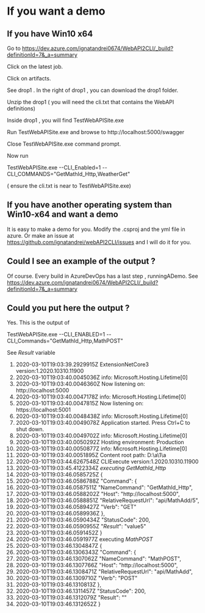 # If you want a demo 

## If you have Win10 x64 

Go to https://dev.azure.com/ignatandrei0674/WebAPI2CLI/_build?definitionId=7&_a=summary

Click on the latest job.

Click on artifacts.

See drop1 . In the right of drop1 , you can download the drop1 folder.

Unzip the drop1 ( you will need the cli.txt that contains the WebAPI definitions)

Inside drop1 , you will find TestWebAPISite.exe

Run TestWebAPISite.exe and browse to http://localhost:5000/swagger

Close TestWebAPISite.exe command prompt.

Now run 

TestWebAPISite.exe --CLI_Enabled=1 --CLI_COMMANDS="GetMathId_Http,WeatherGet"

( ensure the cli.txt is near to TestWebAPISite.exe)

## If you have another operating system than Win10-x64 and want a demo

It is easy to make a demo for you.
Modify the .csproj and the yml file in azure. Or make an issue at https://github.com/ignatandrei/webAPI2CLI/issues and I will do it for you.

## Could I see an example of the output ? 

Of course. Every build in AzureDevOps has a last step , runningADemo.
See https://dev.azure.com/ignatandrei0674/WebAPI2CLI/_build?definitionId=7&_a=summary

## Could you put here the output ? 
Yes. 
This is the output of 

TestWebAPISite.exe  --CLI_ENABLED=1 --CLI_Commands="GetMathId_Http,MathPOST"

See *Result* variable

1. 2020-03-10T19:03:39.2929915Z ExtensionNetCore3 version:1.2020.10310.11900
1. 2020-03-10T19:03:40.0045036Z info: Microsoft.Hosting.Lifetime[0]
1. 2020-03-10T19:03:40.0046360Z       Now listening on: http://localhost:5000
1. 2020-03-10T19:03:40.0047178Z info: Microsoft.Hosting.Lifetime[0]
1. 2020-03-10T19:03:40.0047815Z       Now listening on: https://localhost:5001
1. 2020-03-10T19:03:40.0048438Z info: Microsoft.Hosting.Lifetime[0]
1. 2020-03-10T19:03:40.0049078Z       Application started. Press Ctrl+C to shut down.
1. 2020-03-10T19:03:40.0049702Z info: Microsoft.Hosting.Lifetime[0]
1. 2020-03-10T19:03:40.0050292Z       Hosting environment: Production
1. 2020-03-10T19:03:40.0050877Z info: Microsoft.Hosting.Lifetime[0]
1. 2020-03-10T19:03:40.0051895Z       Content root path: D:\a\1\a
1. 2020-03-10T19:03:44.6267548Z CLIExecute version:1.2020.10310.11900
1. 2020-03-10T19:03:45.4122334Z *executing GetMathId_Http*
1. 2020-03-10T19:03:46.0585725Z {
1. 2020-03-10T19:03:46.0586788Z   "Command": {
1. 2020-03-10T19:03:46.0587511Z     "NameCommand": "GetMathId_Http",
1. 2020-03-10T19:03:46.0588202Z     "Host": "http://localhost:5000",
1. 2020-03-10T19:03:46.0588851Z     "RelativeRequestUrl": "api/MathAdd/5",
1. 2020-03-10T19:03:46.0589427Z     "Verb": "GET"
1. 2020-03-10T19:03:46.0589936Z   },
1. 2020-03-10T19:03:46.0590434Z   "StatusCode": 200,
1. 2020-03-10T19:03:46.0590955Z   "*Result*": "value5"
1. 2020-03-10T19:03:46.0591452Z }
1. 2020-03-10T19:03:46.0591977Z executing *MathPOST*
1. 2020-03-10T19:03:46.1304847Z {
1. 2020-03-10T19:03:46.1306343Z   "Command": {
1. 2020-03-10T19:03:46.1307062Z     "NameCommand": "MathPOST",
1. 2020-03-10T19:03:46.1307766Z     "Host": "http://localhost:5000",
1. 2020-03-10T19:03:46.1308471Z     "RelativeRequestUrl": "api/MathAdd",
1. 2020-03-10T19:03:46.1309710Z     "Verb": "POST"
1. 2020-03-10T19:03:46.1310813Z   },
1. 2020-03-10T19:03:46.1311457Z   "StatusCode": 200,
1. 2020-03-10T19:03:46.1312079Z   "Result": ""
1. 2020-03-10T19:03:46.1312652Z }


